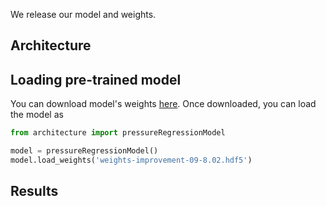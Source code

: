 We release our model and weights. 

## Architecture

## Loading pre-trained model

You can download model's weights [here](https://mega.nz/#!j7BRGJaI!vCLq9VBSR-Gyj_c7On5KCaMTe7AkwlfZx3DBG9EMl6M).
Once downloaded, you can load the model as

```python
from architecture import pressureRegressionModel

model = pressureRegressionModel()
model.load_weights('weights-improvement-09-8.02.hdf5')
```

## Results
